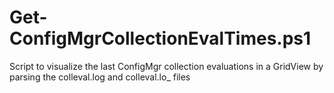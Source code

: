 # Get-ConfigMgrCollectionEvalTimes.ps1
Script to visualize the last ConfigMgr collection evaluations in a GridView by parsing the colleval.log and colleval.lo_ files

